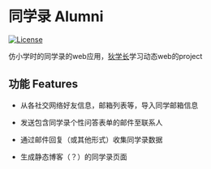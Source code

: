 # 同学录 Alumni

[![License](http://img.shields.io/:license-mit-blue.svg)](https://github.com/WebGLSamples/WebGL2Samples/blob/master/LICENSE.md)

仿小学时的同学录的web应用，[狄学长](http://shrekshao.github.io/)学习动态web的project

## 功能 Features 

* 从各社交网络好友信息，邮箱列表等，导入同学邮箱信息

* 发送包含同学录个性问答表单的邮件至联系人

* 通过邮件回复（或其他形式）收集同学录数据

* 生成静态博客（？）的同学录页面

